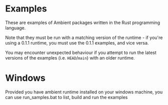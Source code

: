 # Examples

These are examples of Ambient packages written in the Rust programming language.

Note that they must be run with a matching version of the runtime - if you're using a 0.1.1 runtime, you must use the 0.1.1 examples, and vice versa.

You may encounter unexpected behaviour if you attempt to run the latest versions of the examples (i.e. `HEAD`/`main`) with an older runtime.

# Windows

Provided you have ambient runtime installed on your windows machine, you can use run_samples.bat to list, build and run the examples
